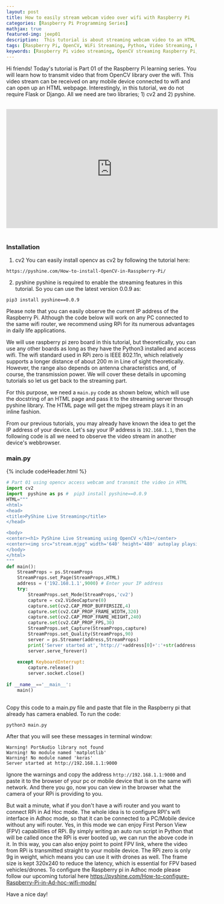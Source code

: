 ```yaml
---
layout: post
title: How to easily stream webcam video over wifi with Raspberry Pi
categories: [Raspberry Pi Programming Series]
mathjax: true
featured-img: jeep01
description:  This tutorial is about streaming webcam video to an HTML page without Flask
tags: [Raspberry Pi, OpenCV, WiFi Streaming, Python, Video Streaming, Raspberry Pi Projects, Networking, Tutorial]
keywords: [Raspberry Pi video streaming, OpenCV streaming Raspberry Pi, Raspberry Pi WiFi streaming, stream webcam Raspberry Pi, Raspberry Pi FPV, Raspberry Pi OpenCV, Raspberry Pi projects]
---
```


Hi friends! Today's tutorial is Part 01 of the Raspberry Pi learning series. You will learn how to transmit video that from OpenCV library over the wifi. This video stream can be received on any mobile device connected to wifi and can open up an HTML webpage. Interestingly, in this tutorial, we do not require Flask or Django. All we need are two libraries; 1) cv2 and 2) pyshine.

<br>
<div align="center">
<iframe width="560" height="315" src="https://www.youtube.com/embed/vt6Fu-Rp-h0" title="YouTube video player" frameborder="0" allow="accelerometer; autoplay; clipboard-write; encrypted-media; gyroscope; picture-in-picture" allowfullscreen></iframe>
</div>
<br>

### Installation 
1) cv2 
You can easily install opencv as cv2 by following the tutorial here:

`https://pyshine.com/How-to-install-OpenCV-in-Rasspberry-Pi/`

2) pyshine
pyshine is required to enable the streaming features in this tutorial. So you can use the latest version 0.0.9 as:

```pip3 install pyshine==0.0.9```

Please note that you can easily observe the current IP address of the Raspberry Pi. Although the code below will work on any PC connected to the same wifi router, we recommend using RPi for its numerous advantages in daily life applications. 

We will use raspberry pi zero board in this tutorial, but theoretically, you can use any other boards as long as they have the Python3 installed and access wifi. The wifi standard used in RPi zero is IEEE 802.11n, which relatively supports a longer distance of about 200 m in Line of sight theoretically. However, the range also depends on antenna characteristics and, of course, the transmission power. We will cover these details in upcoming tutorials so let us get back to the streaming part.

For this purpose, we need a `main.py` code as shown below, which will use the docstring of an HTML page and pass it to the streaming server through pyshine library. The HTML page will get the mjpeg stream plays it in an inline fashion.

From our previous tutorials, you may already have known the idea to get the IP address of your device. Let's say your IP address is `192.168.1.1`, then the following code is all we need to observe the video stream in another device's webbrowser.

### main.py
{% include codeHeader.html %}
```python
# Part 01 using opencv access webcam and transmit the video in HTML
import cv2
import  pyshine as ps #  pip3 install pyshine==0.0.9
HTML="""
<html>
<head>
<title>PyShine Live Streaming</title>
</head>

<body>
<center><h1> PyShine Live Streaming using OpenCV </h1></center>
<center><img src="stream.mjpg" width='640' height='480' autoplay playsinline></center>
</body>
</html>
"""
def main():
    StreamProps = ps.StreamProps
    StreamProps.set_Page(StreamProps,HTML)
    address = ('192.168.1.1',9000) # Enter your IP address 
    try:
        StreamProps.set_Mode(StreamProps,'cv2')
        capture = cv2.VideoCapture(0)
        capture.set(cv2.CAP_PROP_BUFFERSIZE,4)
        capture.set(cv2.CAP_PROP_FRAME_WIDTH,320)
        capture.set(cv2.CAP_PROP_FRAME_HEIGHT,240)
        capture.set(cv2.CAP_PROP_FPS,30)
        StreamProps.set_Capture(StreamProps,capture)
        StreamProps.set_Quality(StreamProps,90)
        server = ps.Streamer(address,StreamProps)
        print('Server started at','http://'+address[0]+':'+str(address[1]))
        server.serve_forever()
        
    except KeyboardInterrupt:
        capture.release()
        server.socket.close()
        
if __name__=='__main__':
    main()
    
```

Copy this code to a main.py file and paste that file in the Raspberry pi that already has camera enabled.
To run the code:

```python3 main.py```

After that you will see these messages in terminal window:

```
Warning! PortAudio library not found
Warning! No module named 'matplotlib'
Warning! No module named 'keras'
Server started at http://192.168.1.1:9000

```
Ignore the warnings and copy the address `http://192.168.1.1:9000` and 
paste it to the browser of your pc or mobile device that is on the same wifi network. And there you go, now you can view in the browser what the camera of 
your RPi is providing to you.

But wait a minute, what if you don't have a wifi router and you want to connect RPi in Ad Hoc mode. The whole idea is to configure RPI's wifi interface in Adhoc mode, so that it can be connected to a PC/Mobile device without any wifi router. Yes, in this mode we can enjoy First Person View (FPV) capabilities of RPi.  By simply writing an auto run script in Python that will be called once the RPi is ever booted up, we can run the above code in it. In this way, you can also enjoy point to point FPV link, where the video from RPi is transmitted straight to your mobile device.
The RPi zero is only 9g in weight, which means you can use it with drones as well. The frame size is kept 320x240 to reduce the latency, which is essential for FPV based vehicles/drones. To configure the Raspberry pi in Adhoc mode please follow our upcoming tutorial here https://pyshine.com/How-to-configure-Raspberry-Pi-in-Ad-hoc-wifi-mode/

Have a nice day!







